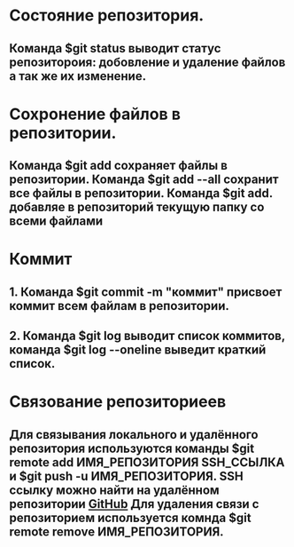 
# Состояние репозитория.
## Команда $git status выводит статус репозитороия: добовление и удаление файлов а так же их изменение.
# Сохронение файлов в репозитории.
## Команда $git add сохраняет файлы в репозитории. Команда $git add --all сохранит все файлы в репозитории. Команда $git add. добавляе в репозиторий текущую папку со всеми файлами
# Коммит
## 1. Команда $git commit -m "коммит" присвоет коммит всем файлам в репозитории.
## 2. Команда $git log выводит список коммитов, команда $git log --oneline выведит краткий список.
# Связование репозиториеев
## Для связывания локального и удалённого репозитория используются команды $git remote add ИМЯ_РЕПОЗИТОРИЯ SSH_ССЫЛКА и $git push -u ИМЯ_РЕПОЗИТОРИЯ. SSH ссылку можно найти на удалённом репозитории [GitHub](https://github.com/) Для удаления связи с репозиторием используется комнда $git remote remove ИМЯ_РЕПОЗИТОРИЯ.

